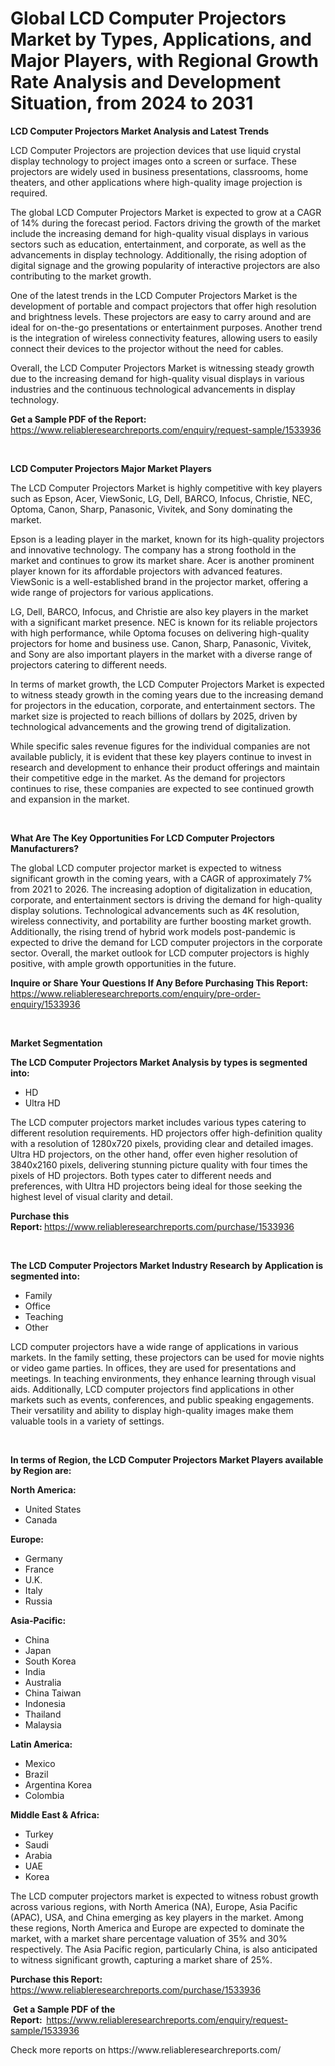 <p><h1>Global LCD Computer Projectors Market by Types, Applications, and Major Players, with Regional Growth Rate Analysis and Development Situation, from 2024 to 2031</h1></p><p><strong>LCD Computer Projectors Market Analysis and Latest Trends</strong></p>
<p><p>LCD Computer Projectors are projection devices that use liquid crystal display technology to project images onto a screen or surface. These projectors are widely used in business presentations, classrooms, home theaters, and other applications where high-quality image projection is required.</p><p>The global LCD Computer Projectors Market is expected to grow at a CAGR of 14% during the forecast period. Factors driving the growth of the market include the increasing demand for high-quality visual displays in various sectors such as education, entertainment, and corporate, as well as the advancements in display technology. Additionally, the rising adoption of digital signage and the growing popularity of interactive projectors are also contributing to the market growth.</p><p>One of the latest trends in the LCD Computer Projectors Market is the development of portable and compact projectors that offer high resolution and brightness levels. These projectors are easy to carry around and are ideal for on-the-go presentations or entertainment purposes. Another trend is the integration of wireless connectivity features, allowing users to easily connect their devices to the projector without the need for cables.</p><p>Overall, the LCD Computer Projectors Market is witnessing steady growth due to the increasing demand for high-quality visual displays in various industries and the continuous technological advancements in display technology.</p></p>
<p><strong>Get a Sample PDF of the Report:&nbsp;</strong> <a href="https://www.reliableresearchreports.com/enquiry/request-sample/1533936">https://www.reliableresearchreports.com/enquiry/request-sample/1533936</a></p>
<p>&nbsp;</p>
<p><strong>LCD Computer Projectors Major Market Players</strong></p>
<p><p>The LCD Computer Projectors Market is highly competitive with key players such as Epson, Acer, ViewSonic, LG, Dell, BARCO, Infocus, Christie, NEC, Optoma, Canon, Sharp, Panasonic, Vivitek, and Sony dominating the market. </p><p>Epson is a leading player in the market, known for its high-quality projectors and innovative technology. The company has a strong foothold in the market and continues to grow its market share. Acer is another prominent player known for its affordable projectors with advanced features. ViewSonic is a well-established brand in the projector market, offering a wide range of projectors for various applications.</p><p>LG, Dell, BARCO, Infocus, and Christie are also key players in the market with a significant market presence. NEC is known for its reliable projectors with high performance, while Optoma focuses on delivering high-quality projectors for home and business use. Canon, Sharp, Panasonic, Vivitek, and Sony are also important players in the market with a diverse range of projectors catering to different needs.</p><p>In terms of market growth, the LCD Computer Projectors Market is expected to witness steady growth in the coming years due to the increasing demand for projectors in the education, corporate, and entertainment sectors. The market size is projected to reach billions of dollars by 2025, driven by technological advancements and the growing trend of digitalization.</p><p>While specific sales revenue figures for the individual companies are not available publicly, it is evident that these key players continue to invest in research and development to enhance their product offerings and maintain their competitive edge in the market. As the demand for projectors continues to rise, these companies are expected to see continued growth and expansion in the market.</p></p>
<p>&nbsp;</p>
<p><strong>What Are The Key Opportunities For LCD Computer Projectors Manufacturers?</strong></p>
<p><p>The global LCD computer projector market is expected to witness significant growth in the coming years, with a CAGR of approximately 7% from 2021 to 2026. The increasing adoption of digitalization in education, corporate, and entertainment sectors is driving the demand for high-quality display solutions. Technological advancements such as 4K resolution, wireless connectivity, and portability are further boosting market growth. Additionally, the rising trend of hybrid work models post-pandemic is expected to drive the demand for LCD computer projectors in the corporate sector. Overall, the market outlook for LCD computer projectors is highly positive, with ample growth opportunities in the future.</p></p>
<p><strong>Inquire or Share Your Questions If Any Before Purchasing This Report:</strong> <a href="https://www.reliableresearchreports.com/enquiry/pre-order-enquiry/1533936">https://www.reliableresearchreports.com/enquiry/pre-order-enquiry/1533936</a></p>
<p>&nbsp;</p>
<p><strong>Market Segmentation</strong></p>
<p><strong>The LCD Computer Projectors Market Analysis by types is segmented into:</strong></p>
<p><ul><li>HD</li><li>Ultra HD</li></ul></p>
<p><p>The LCD computer projectors market includes various types catering to different resolution requirements. HD projectors offer high-definition quality with a resolution of 1280x720 pixels, providing clear and detailed images. Ultra HD projectors, on the other hand, offer even higher resolution of 3840x2160 pixels, delivering stunning picture quality with four times the pixels of HD projectors. Both types cater to different needs and preferences, with Ultra HD projectors being ideal for those seeking the highest level of visual clarity and detail.</p></p>
<p><strong>Purchase this Report:&nbsp;</strong><a href="https://www.reliableresearchreports.com/purchase/1533936">https://www.reliableresearchreports.com/purchase/1533936</a></p>
<p>&nbsp;</p>
<p><strong>The LCD Computer Projectors Market Industry Research by Application is segmented into:</strong></p>
<p><ul><li>Family</li><li>Office</li><li>Teaching</li><li>Other</li></ul></p>
<p><p>LCD computer projectors have a wide range of applications in various markets. In the family setting, these projectors can be used for movie nights or video game parties. In offices, they are used for presentations and meetings. In teaching environments, they enhance learning through visual aids. Additionally, LCD computer projectors find applications in other markets such as events, conferences, and public speaking engagements. Their versatility and ability to display high-quality images make them valuable tools in a variety of settings.</p></p>
<p>&nbsp;</p>
<p><strong>In terms of Region, the LCD Computer Projectors Market Players available by Region are:</strong></p>
<p>
    <p> <strong> North America: </strong>
        <ul>
            <li>United States</li>
            <li>Canada</li>
        </ul>
        </p> 
    <p> <strong> Europe: </strong>
        <ul>
            <li>Germany</li>
            <li>France</li>
            <li>U.K.</li>
            <li>Italy</li>
            <li>Russia</li>
        </ul>
        </p> 
    <p> <strong> Asia-Pacific: </strong>
        <ul>
            <li>China</li>
            <li>Japan</li>
            <li>South Korea</li>
            <li>India</li>
            <li>Australia</li>
            <li>China Taiwan</li>
            <li>Indonesia</li>
            <li>Thailand</li>
            <li>Malaysia</li>
        </ul>
        </p> 
    <p> <strong> Latin America: </strong>
        <ul>
            <li>Mexico</li>
            <li>Brazil</li>
            <li>Argentina Korea</li>
            <li>Colombia</li>
        </ul>
        </p> 
    <p> <strong> Middle East & Africa: </strong>
        <ul>
            <li>Turkey</li>
            <li>Saudi</li>
            <li>Arabia</li>
            <li>UAE</li>
            <li>Korea</li>
        </ul>
    </p>
    </p>
<p><p>The LCD computer projectors market is expected to witness robust growth across various regions, with North America (NA), Europe, Asia Pacific (APAC), USA, and China emerging as key players in the market. Among these regions, North America and Europe are expected to dominate the market, with a market share percentage valuation of 35% and 30% respectively. The Asia Pacific region, particularly China, is also anticipated to witness significant growth, capturing a market share of 25%.</p></p>
<p><strong>Purchase this Report: </strong><a href="https://www.reliableresearchreports.com/purchase/1533936">https://www.reliableresearchreports.com/purchase/1533936</a></p>
<p>&nbsp;<strong>Get a Sample PDF of the Report:&nbsp;&nbsp;</strong><a href="https://www.reliableresearchreports.com/enquiry/request-sample/1533936">https://www.reliableresearchreports.com/enquiry/request-sample/1533936</a></p>
<p><strong></strong></p>
<p>Check more reports on https://www.reliableresearchreports.com/</p>